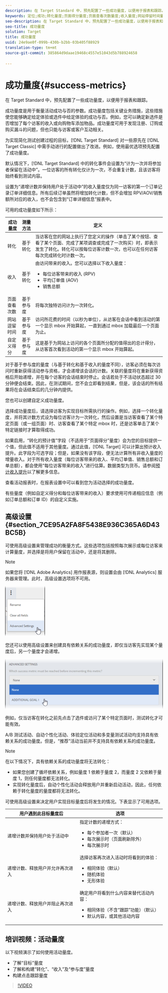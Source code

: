 ```yaml
---
description: 在 Target Standard 中，预先配置了一些成功量度，以便用于报表和跟踪。
keywords: 定位;成功;转化量度;页面得分量度;页面查看次数量度;收入量度;网站停留时间量度;预计值;高级设置
seo-description: 在 Target Standard 中，预先配置了一些成功量度，以便用于报表和跟踪。
seo-title: 成功量度
solution: Target
title: 成功量度
uuid: 24e9ae0f-099b-430b-b2bb-03b405f88929
translation-type: tm+mt
source-git-commit: 385864d9daae19468c4557e51043d5b788924658

---
```



# 成功量度{#success-metrics}

在 Target Standard 中，预先配置了一些成功量度，以便用于报表和跟踪。

成功量度是用于衡量活动成功与否的参数。成功量度包括关键业务措施，这些措施使您能够确定给定体验或选件中给定体验的成功与否。例如，您可以确定新选件是否增加了每个访客的收入或向购物车添加物品。成功量度可用于发现注册、订购或购买漏斗的问题，但也只能与访客或客户互动相关。

为实现简化测试创建过程的目标，[!DNL Target Standard] 对一些原先在 [!DNL Target Classic] 中需手动进行的配置做出了改进。例如，使用最优选项预先配置了成功量度。

默认情况下，[!DNL Target Standard] 中的转化事件会设置为“计为一次并将参加者保留在活动中”。一位访客的所有转化仅计为一次，不会重复计数，且该访客将始终看到测试内容。

设置为“递增计数并保持用户处于活动中”的收入量度仅为同一访客的第一个订单记录订单详细信息。所有后续订单虽然将增加转化计数，但不会增加 RPV/AOV/销售额所对应的收入，也不会包含到“订单详细信息”报表中。

可用的成功量度如下所示：

| 成功量度 | 测量方法 | 定义 |
|--- |--- |--- |
| 转化 | 基于转化 | 当访客在您的网站上执行了您定义的操作（单击了某个按钮、查看了某个页面、完成了某项调查或完成了一次购买）时，即表示发生了转化。转化可以按每位访客计数一次，也可以在任何访客每次完成转化时计数一次。 |
| 收入 | 基于转化 | 由访问带来的收入。您可以选择以下收入量度：<ul><li>每位访客带来的收入 (RPV)</li><li>平均订单值 (AOV)</li><li>销售总额</li></ul> |
| 页面查看次数 | 基于参与度 | 将每次独特访问计为一次转化。 |
| 网站逗留时间 | 基于参与度 | 访问所花费的时间（以秒为单位），从访客在会话中看到活动的第一个显示 mbox 开始算起，一直到通过 mbox 加载最后一个页面为止。 |
| 自定义得分 | 基于参与度 | 这是基于为网站上访问的各个页面所分配的值得出的总计得分，从访客首次看到活动的第一个显示 mbox 开始算起。 |

对于基于参与度的量度（与基于转化和基于收入的量度不同），访客必须在每次访问时重新获得活动参与资格，才会递增该会话的计数。关联的量度将在重新获得资格后开始递增，并在每个访客的会话结束时停止。会话若处于不活动状态超过 30 分钟便会结束。因此，在测试期间，您不会立即看到结果，但是，该会话的所有结果将在会话结束后的几分钟内提供。

您也可以创建自定义成功量度。

选择成功量度后，请选择访客为实现目标所需执行的操作。例如，选择一个转化量度，并将其计数方式设为每位访客计为一次转化，然后设置是当访客查看了某个特定页面（或一组页面）时、访客查看了某个特定 mbox 时，还是访客单击了某个特定链接时才算取得成功。

如果启用，“转化的预计值”字段（不适用于“页面得分”量度）会为您的目标提供一个值，但此值不适用于其他量度。通过此值，[!DNL Target] 可以计算出预计收入提升。此字段为可选字段；但是，如果没有该字段，便无法计算所有非收入量度的增量收入。对于所有收入量度（每位访客带来的收入、平均订单值、销售总额和订单总额），都会使用“每位访客带来的收入”进行估算。数据类型为货币。请参阅[预计收入提升](../../administrating-target/r-target-account-preferences/estimating-lift-in-revenue.md#concept_32F875D8F91349CE86AF391F65BEAEEE)以了解更多信息。

查看活动报表时，在报表设置中可以看到您为活动选择的成功量度。

有些量度（例如自定义得分和每位访客带来的收入）要求使用可传递相应信息（例如订单总额和订单 ID）的自定义实施。

## 高级设置 {#section_7CE95A2FA8F5438E936C365A6D43BC5B}

可使用高级设置来管理成功的衡量方式。这些选项包括按照每次展示或每位访客来计算量度，并选择是将用户保留在活动中，还是将其删除。

>[!NOTE]
>
>如果您将 [!DNL Adobe Analytics] 用作报表源，则设置会由 [!DNL Analytics] 服务器来管理。此时，高级设置选项将不可用。

![](assets/Menu_AdvancedSettings.png)

您还可以使用高级设置来创建具有依赖关系的成功量度，即仅当访客先实现某个量度后，另一个量度才会递增。

![](assets/UI_dep_success_metric.png)

例如，仅当访客在转化之前先点击了选件或访问了某个特定页面时，测试转化才可能有效。

A/B 测试活动、自动个性化活动、体验定位活动和多变量测试活动均支持具有依赖关系的成功量度。但是，“推荐”活动当前并不支持具有依赖关系的成功量度。

>[!NOTE]
>
>在以下情况下，具有依赖关系的成功量度将无法转化：

* 如果您创建了循坏依赖关系，例如量度 1 依赖于量度 2，而量度 2 又依赖于量度 1，则任何量度都无法转化。
* 实现转化量度后，自动个性化活动会释放用户并重新启动活动，因此，任何依赖于转化量度的量度都将无法转化。

可使用高级设置来决定用户实现目标量度后将发生的情况。下表显示了可用选项。

| 用户遇到此目标量度后 | 选项 |
|--- |--- |
| 递增计数并保持用户处于活动中 | 指定计数的递增方式：<ul><li>每个参加者一次（默认）</li><li>每次展示时（页面刷新除外）</li><li>每次展示时</li></ul> |
| 递增计数、释放用户并允许再次进入 | 选择访客再次进入活动时将看到的体验：<ul><li>相同体验（默认）</li><li>随机体验</li><li>无形体验</li></ul> |
| 递增计数、释放用户并阻止再次进入 | 确定用户将看到什么内容来替代活动内容：<ul><li>相同体验（不含“跟踪”功能）（默认）</li><li>默认内容，或其他活动内容</li></ul> |

## 培训视频：活动量度

以下视频演示了如何使用活动量度。

* 了解“目标”量度
* 了解和构建“转化”、“收入”及“参与度”量度
* 构建点击跟踪量度

>[!VIDEO](https://video.tv.adobe.com/v/17380)
